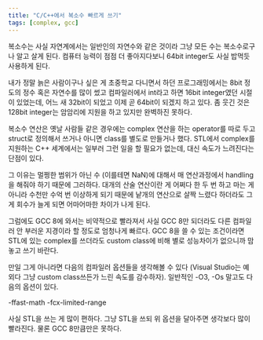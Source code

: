 ```yaml
---
title: "C/C++에서 복소수 빠르게 쓰기"
tags: [complex, gcc]
---
```


복소수는 사실 자연계에서는 일반인의 자연수와 같은 것이라 그냥 모든 수는 복소수로구나 알고 살게 된다. 컴퓨터 능력이 점점 더 좋아지다보니 64bit integer도 사실 밥먹듯 사용하게 된다. 

내가 정말 늙은 사람이구나 싶은 게 초중학교 다니면서 하던 프로그래밍에서는 8bit 정도의 정수 혹은 자연수를 많이 썼고 컴파일러에서 int라고 하면 16bit integer였던 시절이 있었는데, 어느 새 32bit이 되었고 이제 곧 64bit이 되겠지 하고 있다. 좀 웃긴 것은 128bit integer는 암암리에 지원을 하고 있지만 완벽하진 못하다. 

복소수 연산은 옛날 사람들 같은 경우에는 complex 연산을 하는 operator를 따로 두고 struct로 정의해서 쓰거나 아니면 class를 별도로 만들거나 했다. STL에서 complex를 지원하는 C++ 세계에서는 일부러 그런 일을 할 필요가 없는데, 대신 속도가 느려진다는 단점이 있다. 

그 이유는 멀쩡한 범위가 아닌 수 (이를테면 NaN)에 대해서 매 연산과정에서 handling을 해줘야 하기 때문에 그러하다. 대개의 산술 연산이란 게 어쩌다 한 두 번 하고 마는 게 아니라 수천만 수억 번 이상하게 되기 때문에 낱개의 연산으로 살짝 느렸다 하더라도 그게 회수가 늘게 되면 어마어마한 차이가 나게 된다.

그럼에도 GCC 8에 와서는 비약적으로 빨라져서 사실 GCC 8만 되더라도 다른 컴파일러 안 부러운 지경이라 할 정도로 엄청나게 빠르다. GCC 8을 쓸 수 있는 조건이라면 STL에 있는 complex를 쓰더라도 custom class에 비해 별로 성능차이가 없으니까 맘놓고 쓰기 바란다. 

만일 그게 아니라면 다음의 컴파일러 옵션들을 생각해볼 수 있다 (Visual Studio는 예외다 그냥 custom class쓰든가 느린 속도를 감수하자). 일반적인 -O3, -Os 말고도 다음의 옵션이 있다. 

-ffast-math
-fcx-limited-range

사실 STL을 쓰는 게 많이 편하다. 그냥 STL을 쓰되 위 옵션을 달아주면 생각보다 많이 빨라진다. 물론 GCC 8만큼만은 못하다. 